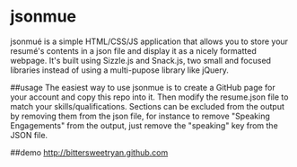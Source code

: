 jsonmue
=======

jsonmué is a simple HTML/CSS/JS application that allows you to store your resumé's contents in a json file and display it as a nicely formatted webpage. It's built using Sizzle.js and Snack.js, two small and focused libraries instead of using a multi-pupose library like jQuery.

##usage
The easiest way to use jsonmue is to create a GitHub page for your account and copy this repo into it.  Then modify the resume.json file to match your skills/qualifications.  Sections can be excluded from the output by removing them from the json file, for instance to remove "Speaking Engagements" from the output, just remove the "speaking" key from the JSON file.

##demo
http://bittersweetryan.github.com